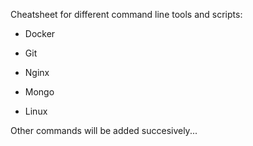 Cheatsheet for different command line tools and scripts:

- Docker

- Git

- Nginx

- Mongo

- Linux

Other commands will be added succesively...
